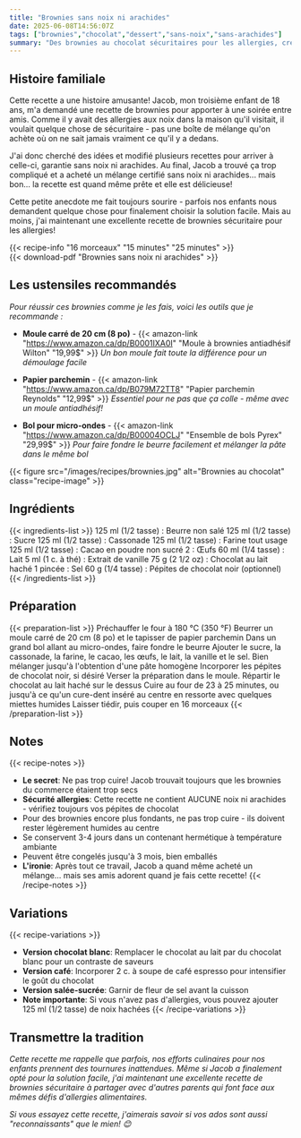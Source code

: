 ```yaml
---
title: "Brownies sans noix ni arachides"
date: 2025-06-08T14:56:07Z
tags: ["brownies","chocolat","dessert","sans-noix","sans-arachides"]
summary: "Des brownies au chocolat sécuritaires pour les allergies, créés pour Jacob qui voulait apporter un dessert maison à une soirée. Ironiquement, il a finalement acheté un mélange commercial!"
---
```


## Histoire familiale

Cette recette a une histoire amusante! Jacob, mon troisième enfant de 18 ans, m'a demandé une recette de brownies pour apporter à une soirée entre amis. Comme il y avait des allergies aux noix dans la maison qu'il visitait, il voulait quelque chose de sécuritaire - pas une boîte de mélange qu'on achète où on ne sait jamais vraiment ce qu'il y a dedans.

J'ai donc cherché des idées et modifié plusieurs recettes pour arriver à celle-ci, garantie sans noix ni arachides. Au final, Jacob a trouvé ça trop compliqué et a acheté un mélange certifié sans noix ni arachides... mais bon... la recette est quand même prête et elle est délicieuse! 

Cette petite anecdote me fait toujours sourire - parfois nos enfants nous demandent quelque chose pour finalement choisir la solution facile. Mais au moins, j'ai maintenant une excellente recette de brownies sécuritaire pour les allergies!

<!--more-->

<div class="recipe-meta">
  <div class="recipe-info-container">
    {{< recipe-info "16 morceaux" "15 minutes" "25 minutes" >}}
  </div>
  <div class="recipe-actions">
    {{< download-pdf "Brownies sans noix ni arachides" >}}
  </div>
</div>

## Les ustensiles recommandés

*Pour réussir ces brownies comme je les fais, voici les outils que je recommande :*

- **Moule carré de 20 cm (8 po)** - {{< amazon-link "https://www.amazon.ca/dp/B0001IXA0I" "Moule à brownies antiadhésif Wilton" "19,99$" >}}
  *Un bon moule fait toute la différence pour un démoulage facile*

- **Papier parchemin** - {{< amazon-link "https://www.amazon.ca/dp/B079M72TT8" "Papier parchemin Reynolds" "12,99$" >}}
  *Essentiel pour ne pas que ça colle - même avec un moule antiadhésif!*

- **Bol pour micro-ondes** - {{< amazon-link "https://www.amazon.ca/dp/B00004OCLJ" "Ensemble de bols Pyrex" "29,99$" >}}
  *Pour faire fondre le beurre facilement et mélanger la pâte dans le même bol*

{{< figure src="/images/recipes/brownies.jpg" alt="Brownies au chocolat" class="recipe-image" >}}

## Ingrédients

{{< ingredients-list >}}
125 ml (1/2 tasse) : Beurre non salé
125 ml (1/2 tasse) : Sucre
125 ml (1/2 tasse) : Cassonade
125 ml (1/2 tasse) : Farine tout usage
125 ml (1/2 tasse) : Cacao en poudre non sucré
2 : Œufs
60 ml (1/4 tasse) : Lait
5 ml (1 c. à thé) : Extrait de vanille
75 g (2 1/2 oz) : Chocolat au lait haché
1 pincée : Sel
60 g (1/4 tasse) : Pépites de chocolat noir (optionnel)
{{< /ingredients-list >}}

## Préparation

{{< preparation-list >}}
Préchauffer le four à 180 °C (350 °F)
Beurrer un moule carré de 20 cm (8 po) et le tapisser de papier parchemin
Dans un grand bol allant au micro-ondes, faire fondre le beurre
Ajouter le sucre, la cassonade, la farine, le cacao, les œufs, le lait, la vanille et le sel. Bien mélanger jusqu'à l'obtention d'une pâte homogène
Incorporer les pépites de chocolat noir, si désiré
Verser la préparation dans le moule. Répartir le chocolat au lait haché sur le dessus
Cuire au four de 23 à 25 minutes, ou jusqu'à ce qu'un cure-dent inséré au centre en ressorte avec quelques miettes humides
Laisser tiédir, puis couper en 16 morceaux
{{< /preparation-list >}}

## Notes

{{< recipe-notes >}}
- **Le secret**: Ne pas trop cuire! Jacob trouvait toujours que les brownies du commerce étaient trop secs
- **Sécurité allergies**: Cette recette ne contient AUCUNE noix ni arachides - vérifiez toujours vos pépites de chocolat
- Pour des brownies encore plus fondants, ne pas trop cuire - ils doivent rester légèrement humides au centre
- Se conservent 3-4 jours dans un contenant hermétique à température ambiante
- Peuvent être congelés jusqu'à 3 mois, bien emballés
- **L'ironie**: Après tout ce travail, Jacob a quand même acheté un mélange... mais ses amis adorent quand je fais cette recette!
{{< /recipe-notes >}}

## Variations

{{< recipe-variations >}}
- **Version chocolat blanc**: Remplacer le chocolat au lait par du chocolat blanc pour un contraste de saveurs
- **Version café**: Incorporer 2 c. à soupe de café espresso pour intensifier le goût du chocolat
- **Version salée-sucrée**: Garnir de fleur de sel avant la cuisson
- **Note importante**: Si vous n'avez pas d'allergies, vous pouvez ajouter 125 ml (1/2 tasse) de noix hachées
{{< /recipe-variations >}}

## Transmettre la tradition

*Cette recette me rappelle que parfois, nos efforts culinaires pour nos enfants prennent des tournures inattendues. Même si Jacob a finalement opté pour la solution facile, j'ai maintenant une excellente recette de brownies sécuritaire à partager avec d'autres parents qui font face aux mêmes défis d'allergies alimentaires.*

*Si vous essayez cette recette, j'aimerais savoir si vos ados sont aussi "reconnaissants" que le mien! 😊*